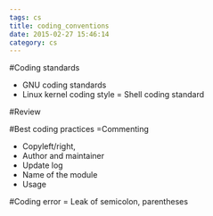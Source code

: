 ```yaml
---
tags: cs
title: coding_conventions
date: 2015-02-27 15:46:14
category: cs
---
```

#Coding standards
* GNU coding standards
* Linux kernel coding style
= Shell coding standard


#Review


#Best coding practices
=Commenting
* Copyleft/right,
* Author and maintainer
* Update log
* Name of the module
* Usage

#Coding error
= Leak of semicolon, parentheses


